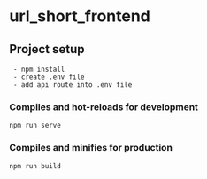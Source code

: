 # url_short_frontend

## Project setup
```
 - npm install
 - create .env file
 - add api route into .env file
```

### Compiles and hot-reloads for development
```
npm run serve
```

### Compiles and minifies for production
```
npm run build
```